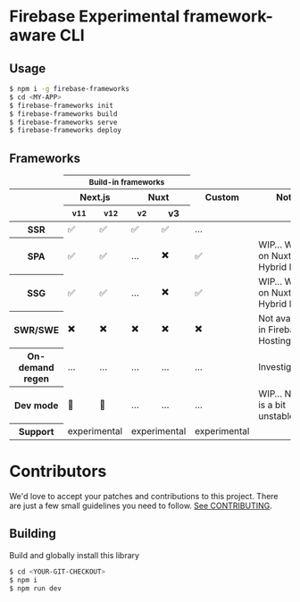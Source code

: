 # Firebase Experimental framework-aware CLI

## Usage

```bash
$ npm i -g firebase-frameworks
$ cd <MY-APP>
$ firebase-frameworks init
$ firebase-frameworks build
$ firebase-frameworks serve
$ firebase-frameworks deploy
```

## Frameworks

<table>
    <thead>
        <tr><td></td><th colspan="4"><small>Build-in frameworks</small></th><td></td></tr>
        <tr><th></th><th colspan="2">Next.js</th><th colspan="2">Nuxt</th><th>Custom</th><th>Notes</th></tr>
        <tr><td></td><th><small>v11</small></th><th><small>v12</small></th><th><small>v2</small></th><th>v3</th><td></td></tr>
    </thead>
        <tr><th>SSR</th><td>✅</td><td>✅</td><td>✅</td><td>✅</td><td>&hellip;</td><td></td></tr>
        <tr><th>SPA</th><td>✅</td><td>✅</td><td>&hellip;</td><td>✖️</td><td>✅</td><td>WIP&hellip; Waiting on Nuxt3 Hybrid RFC</td></tr>
        <tr><th>SSG</th><td>✅</td><td>✅</td><td>&hellip;</td><td>✖️</td><td>✅</td><td>WIP&hellip; Waiting on Nuxt3 Hybrid RFC</td></tr>
        <tr><th>SWR/SWE</th><td>✖️</td><td>✖️</td><td>✖️</td><td>✖️</td><td>✖️</td><td>Not available in Firebase Hosting</td></tr>
        <tr><th>On-demand regen</th><td>&hellip;</td><td>&hellip;</td><td>&hellip;</td><td>&hellip;</td><td>&hellip;</td><td>Investigating&hellip;</td></tr>
        <tr><th>Dev mode</th><td>🤒</td><td>🤒</td><td>&hellip;</td><td>&hellip;</td><td>&hellip;</td><td>WIP&hellip; Next.js is a bit unstable.</td></tr>
        <tr><th>Support</th><td colspan="2">experimental</td><td colspan="2">experimental</td><td>experimental</td><td></td></tr>
    <tbody>
    </tbody>
</table>

# Contributors

We'd love to accept your patches and contributions to this project. There are
just a few small guidelines you need to follow. [See CONTRIBUTING](./CONTRIBUTING.md).

## Building

Build and globally install this library

```bash
$ cd <YOUR-GIT-CHECKOUT>
$ npm i
$ npm run dev
```